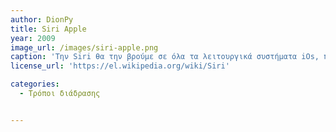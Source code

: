 ```yaml
---
author: DionPy
title: Siri Apple
year: 2009
image_url: /images/siri-apple.png
caption: 'Την Siri θα την βρούμε σε όλα τα λειτουργικά συστήματα iOs, πρόκειται για έναν βοηθό στην συσκευή μας οπού χρησιμοποιεί διεπαφη με την χρήση της γλώσσας για να έρθει σε επικοινωνία με τον χρήση και να εκτελέσει ενέργειες που τις ανατέθηκαν τύπου (Ξεκινά μια βίντεο κλήση στο Facetime με τον συνεργάτη μου Γιώργο Κ. ) ή να απαντήσει σε κάποιο ερώτημα τύπου ( Υπάρχει πιθανότητα σήμερα για βροχή; ) .Η Siri προσαρμόζεται σε πολλές γλώσσες και εξελίσσει τiς ενέργειες της ανάλογα με τα δικαιώματα που της δίνει ο χρήστης πχ (αναζητήσεις).'
license_url: 'https://el.wikipedia.org/wiki/Siri'

categories:
  - Τρόποι διάδρασης


---
```

